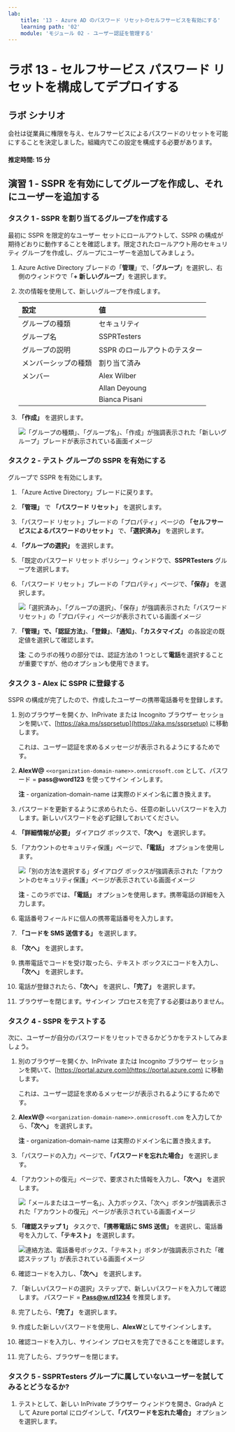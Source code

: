 ```yaml
---
lab:
    title: '13 - Azure AD のパスワード リセットのセルフサービスを有効にする'
    learning path: '02'
    module: 'モジュール 02 - ユーザー認証を管理する'
---
```


# ラボ 13 - セルフサービス パスワード リセットを構成してデプロイする
## ラボ シナリオ

会社は従業員に権限を与え、セルフサービスによるパスワードのリセットを可能にすることを決定しました。組織内でこの設定を構成する必要があります。

#### 推定時間: 15 分

## 演習 1 - SSPR を有効にしてグループを作成し、それにユーザーを追加する

### タスク 1 - SSPR を割り当てるグループを作成する

最初に SSPR を限定的なユーザー セットにロールアウトして、SSPR の構成が期待どおりに動作することを確認します。限定されたロールアウト用のセキュリティ グループを作成し、グループにユーザーを追加してみましょう。

1. Azure Active Directory ブレードの「**管理**」で、「**グループ**」を選択し、右側のウィンドウで「**+ 新しいグループ**」を選択します。

2. 次の情報を使用して、新しいグループを作成します。

    | **設定**| **値**|
    | :--- | :--- |
    | グループの種類| セキュリティ|
    | グループ名| SSPRTesters|
    | グループの説明| SSPR のロールアウトのテスター|
    | メンバーシップの種類| 割り当て済み|
    | メンバー| Alex Wilber |
    | |  Allan Deyoung |
    | | Bianca Pisani |
  
    
3. **「作成」** を選択します。

    ![「グループの種類」、「グループ名」、「作成」が強調表示された「新しいグループ」ブレードが表示されている画面イメージ](./media/lp2-mod2-create-sspr-security-group.png)

### タスク 2 - テスト グループの SSPR を有効にする

グループで SSPR を有効にします。

1. 「Azure Active Directory」ブレードに戻ります。

2. **「管理」** で **「パスワード リセット」** を選択します。

3. 「パスワード リセット」ブレードの「プロパティ」ページの **「セルフサービスによるパスワードのリセット」** で、**「選択済み」** を選択します。

4. **「グループの選択」** を選択します。

5. 「既定のパスワード リセット ポリシー」ウィンドウで、**SSPRTesters** グループを選択します。

6. 「パスワード リセット」ブレードの「プロパティ」ページで、**「保存」** を選択します。

    ![「選択済み」、「グループの選択」、「保存」が強調表示された「パスワード リセット」の「プロパティ」ページが表示されている画面イメージ](./media/lp2-mod2-enable-password-reset-for-selected-group.png)

7. **「管理」**で、**「認証方法」**、**「登録」**、**「通知」**、**「カスタマイズ」** の各設定の既定値を選択して確認します。

    **注**: このラボの残りの部分では、認証方法の 1 つとして**電話**を選択することが重要ですが、他のオプションも使用できます。

### タスク 3 - Alex に SSPR に登録する

SSPR の構成が完了したので、作成したユーザーの携帯電話番号を登録します。

1. 別のブラウザーを開くか、InPrivate または Incognito ブラウザー セッションを開いて、[https://aka.ms/ssprsetup](https://aka.ms/ssprsetup) に移動します。

    これは、ユーザー認証を求めるメッセージが表示されるようにするためです。

2. **AlexW@** `<<organization-domain-name>>.onmicrosoft.com` として、パスワード = **pass@word123** を使ってサイン インします。

    **注** - organization-domain-name は実際のドメイン名に置き換えます。

3. パスワードを更新するように求められたら、任意の新しいパスワードを入力します。新しいパスワードを必ず記録しておいてください。

4. **「詳細情報が必要」** ダイアログ ボックスで、**「次へ」** を選択します。

5. 「アカウントのセキュリティ保護」ページで、**「電話」** オプションを使用します。

    ![「別の方法を選択する」ダイアログ ボックスが強調表示された「アカウントのセキュリティ保護」ページが表示されている画面イメージ](./media/lp2-mod2-keep-your-account-secure-page.png)

    **注** - このラボでは、**「電話」** オプションを使用します。携帯電話の詳細を入力します。

6. 電話番号フィールドに個人の携帯電話番号を入力します。
7. **「コードを SMS 送信する」** を選択します。
8. **「次へ」** を選択します。

9. 携帯電話でコードを受け取ったら、テキスト ボックスにコードを入力し、**「次へ」** を選択します。

10. 電話が登録されたら、**「次へ」** を選択し、**「完了」** を選択します。

11. ブラウザーを閉じます。サインイン プロセスを完了する必要はありません。

### タスク 4 - SSPR をテストする

次に、ユーザーが自分のパスワードをリセットできるかどうかをテストしてみましょう。

1. 別のブラウザーを開くか、InPrivate または Incognito ブラウザー セッションを開いて、[https://portal.azure.com](https://portal.azure.com) に移動します。

    これは、ユーザー認証を求めるメッセージが表示されるようにするためです。

2. **AlexW@** `<<organization-domain-name>>.onmicrosoft.com` を入力してから、**「次へ」** を選択します。

    **注** - organization-domain-name は実際のドメイン名に置き換えます。

3. 「パスワードの入力」ページで、**「パスワードを忘れた場合」** を選択します。

4. 「アカウントの復元」ページで、要求された情報を入力し、**「次へ」** を選択します。

    ![「メールまたはユーザー名」、入力ボックス、「次へ」ボタンが強調表示された「アカウントの復元」ページが表示されている画面イメージ](./media/lp2-mod2-get-back-into-your-account-page.png)

5. **「確認ステップ 1」** タスクで、**「携帯電話に SMS 送信」** を選択し、電話番号を入力して、**「テキスト」** を選択します。

    ![連絡方法、電話番号ボックス、「テキスト」ボタンが強調表示された「確認ステップ 1」が表示されている画面イメージ](./media/lp2-mod2-sspr-verification-step-1.png)

6. 確認コードを入力し、**「次へ」** を選択します。

7. 「新しいパスワードの選択」ステップで、新しいパスワードを入力して確認します。  パスワード = **Pass@w.rd1234** を推奨します。

8. 完了したら、**「完了」** を選択します。

9. 作成した新しいパスワードを使用し、**AlexW**としてサインインします。

10. 確認コードを入力し、サインイン プロセスを完了できることを確認します。

11. 完了したら、ブラウザーを閉じます。

### タスク 5 - SSPRTesters グループに属していないユーザーを試してみるとどうなるか?

1. テストとして、新しい InPrivate ブラウザー ウィンドウを開き、GradyA として Azure portal にログインして、**「パスワードを忘れた場合」** オプションを選択します。
